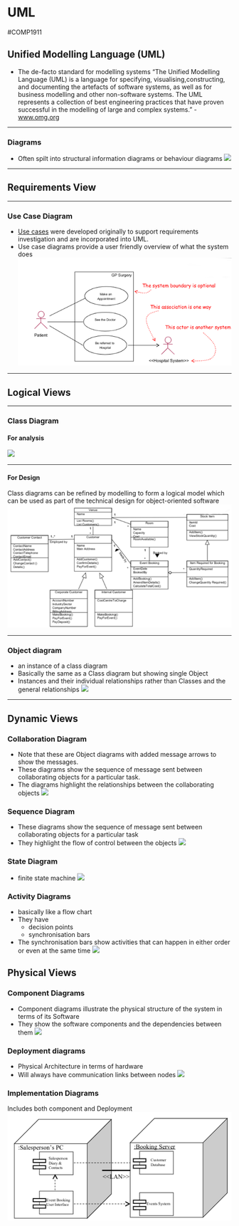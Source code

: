 # UML
#COMP1911
## Unified Modelling Language (UML)
- The de-facto standard for modelling systems
“The Unified Modelling Language (UML) is a language for specifying, visualising,constructing, and documenting the artefacts of software systems, as well as for business modelling and other non-software systems. The UML represents a collection of best engineering practices that have proven successful in the modelling of large and complex systems.” - www.omg.org   

---
### Diagrams
- Often spilt into structural information diagrams or behaviour diagrams
![](UML_Diagram_Chart.png)
---
## Requirements View
---
### Use Case Diagram
- [Use cases](Use%20Cases.md) were developed originally to support requirements investigation and are incorporated into UML.
- Use case diagrams provide a user friendly overview of what the system does
![](images/Use_Case.png)
---
## Logical Views
---
### Class Diagram
#### For analysis
![](Class_Diagram_Analysis.png)

---
#### For Design
Class diagrams can be refined by modelling to form a logical model which can be used as part of the technical design for object-oriented software
![](images/Class_Diagram_Design.png)

---
### Object diagram
- an instance of a class diagram
- Basically the same as a Class diagram but showing single Object
- Instances and their individual relationships rather than Classes and the general relationships
![](Object_Diagram.png)
---
## Dynamic Views
### Collaboration Diagram
- Note that these are Object diagrams with added message arrows to show the messages.
- These diagrams show the sequence of message sent between collaborating objects for a particular task.
- The diagrams highlight the relationships between the collaborating objects
![](Collaboration_Diagram.png)
### Sequence Diagram
- These diagrams show the sequence of message sent between collaborating objects for a particular task
- They highlight the flow of control between the objects
![](Sequence_Diagram.png)
### State Diagram
- finite state machine
![](State_Diagram.png)
### Activity Diagrams
- basically like a flow chart
- They have
	- decision points
	- synchronisation bars
- The synchronisation bars show activities that can happen in either order or even at the same time
![](Activity_Diagram.png)
## Physical Views
### Component Diagrams
- Component diagrams illustrate the physical structure of the system in terms of its Software
- They show the software components and the dependencies between them
![](Component_Diagram.png)
### Deployment diagrams
- Physical Architecture in terms of hardware
- Will always have communication links between nodes
![](Deployment_Diagram.png)
### Implementation Diagrams
Includes both component and Deployment
![](Semester1/COMP1911-ProfessionalComputing/images/Implementation_Diagram.png)
